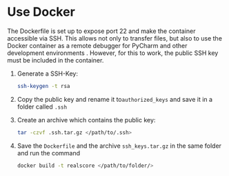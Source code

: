 # Use Docker

The Dockerfile is set up to expose port 22 and make the container accessible via SSH. This allows not only to
transfer files, but also to use the Docker container as a remote debugger for PyCharm and other development environments
. However, for this to work, the public SSH key must be included in the container.

1. Generate a SSH-Key:
    ```bash
    ssh-keygen -t rsa
    ```

2. Copy the public key and rename it to`authorized_keys` and save it in a folder called `.ssh`

3. Create an archive which contains the public key:
   ```bash
   tar -czvf .ssh.tar.gz </path/to/.ssh>
   ```
   
4. Save the `Dockerfile` and the archive `ssh_keys.tar.gz` in the same folder and run the command
   ```bash
   docker build -t realscore </path/to/folder/>
   ```